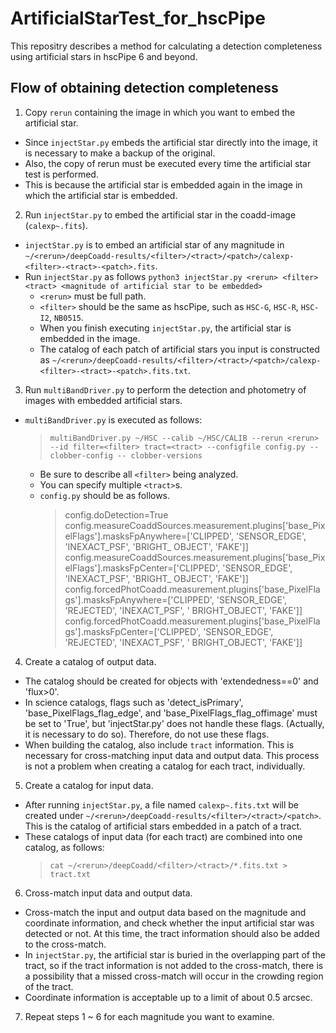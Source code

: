 # ArtificialStarTest_for_hscPipe
This repositry describes a method for calculating a detection completeness using artificial stars in hscPipe 6 and beyond.

## Flow of obtaining detection completeness
1. Copy `rerun` containing the image in which you want to embed the artificial star.
  - Since `injectStar.py` embeds the artificial star directly into the image, it is necessary to make a backup of the original.
  - Also, the copy of rerun must be executed every time the artificial star test is performed.
  - This is because the artificial star is embedded again in the image in which the artificial star is embedded.
 
2. Run `injectStar.py` to embed the artificial star in the coadd-image (`calexp~.fits`).
  - `injectStar.py` is to embed an artificial star of any magnitude in `~/<rerun>/deepCoadd-results/<filter>/<tract>/<patch>/calexp-<filter>-<tract>-<patch>.fits`.
  - Run `injectStar.py` as follows
    `python3 injectStar.py <rerun> <filter> <tract> <magnitude of artificial star to be embedded>`
    - `<rerun>` must be full path.
    - `<filter>` should be the same as hscPipe, such as `HSC-G`, `HSC-R`, `HSC-I2`, `NB0515`.
    - When you finish executing `injectStar.py`, the artificial star is embedded in the image.
    - The catalog of each patch of artificial stars you input is constructed as `~/<rerun>/deepCoadd-results/<filter>/<tract>/<patch>/calexp-<filter>-<tract>-<patch>.fits.txt`.

3. Run `multiBandDriver.py` to perform the detection and photometry of images with embedded artificial stars.
  - `multiBandDriver.py` is executed as follows:
    > `multiBandDriver.py ~/HSC --calib ~/HSC/CALIB --rerun <rerun> --id filter=<filter> tract=<tract> --configfile config.py --clobber-config -- clobber-versions`
    - Be sure to describe all `<filter>` being analyzed.
    - You can specify multiple `<tract>`s.
    - `config.py` should be as follows.
      > config.doDetection=True
      > config.measureCoaddSources.measurement.plugins['base_PixelFlags'].masksFpAnywhere=['CLIPPED', 'SENSOR_EDGE', 'INEXACT_PSF', 'BRIGHT_ OBJECT', 'FAKE']]
      > config.measureCoaddSources.measurement.plugins['base_PixelFlags'].masksFpCenter=['CLIPPED', 'SENSOR_EDGE', 'INEXACT_PSF', 'BRIGHT_ OBJECT', 'FAKE']]
      > config.forcedPhotCoadd.measurement.plugins['base_PixelFlags'].masksFpAnywhere=['CLIPPED', 'SENSOR_EDGE', 'REJECTED', 'INEXACT_PSF', ' BRIGHT_OBJECT', 'FAKE']]
      > config.forcedPhotCoadd.measurement.plugins['base_PixelFlags'].masksFpCenter=['CLIPPED', 'SENSOR_EDGE', 'REJECTED', 'INEXACT_PSF', ' BRIGHT_OBJECT', 'FAKE']]

4. Create a catalog of output data.
  - The catalog should be created for objects with 'extendedness==0' and 'flux>0'.
  - In science catalogs, flags such as 'detect_isPrimary', 'base_PixelFlags_flag_edge', and 'base_PixelFlags_flag_offimage' must be set to 'True', but 'injectStar.py' does not handle these flags. (Actually, it is necessary to do so). Therefore, do not use these flags.
  - When building the catalog, also include `tract` information. This is necessary for cross-matching input data and output data. This process is not a problem when creating a catalog for each tract, individually.
 
5. Create a catalog for input data.
  - After running `injectStar.py`, a file named `calexp~.fits.txt` will be created under `~/<rerun>/deepCoadd-results/<filter>/<tract>/<patch>`. This is the catalog of artificial stars embedded in a patch of a tract.
  - These catalogs of input data (for each tract) are combined into one catalog, as follows:
    > `cat ~/<rerun>/deepCoadd/<filter>/<tract>/*.fits.txt > tract.txt`

6. Cross-match input data and output data.
  - Cross-match the input and output data based on the magnitude and coordinate information, and check whether the input artificial star was detected or not. At this time, the tract information should also be added to the cross-match.
  - In `injectStar.py`, the artificial star is buried in the overlapping part of the tract, so if the tract information is not added to the cross-match, there is a possibility that a missed cross-match will occur in the crowding region of the tract.
  - Coordinate information is acceptable up to a limit of about 0.5 arcsec.

7. Repeat steps 1 ~ 6 for each magnitude you want to examine.
